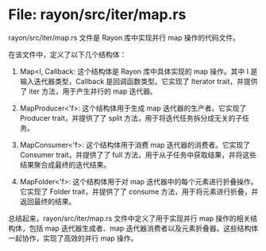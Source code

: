# File: rayon/src/iter/map.rs

rayon/src/iter/map.rs 文件是 Rayon 库中实现并行 map 操作的代码文件。

在该文件中，定义了以下几个结构体：

1. Map<I, Callback<CB>: 这个结构体是 Rayon 库中具体实现的 map 操作。其中 I 是输入迭代器类型，Callback<CB> 是回调函数类型。它实现了 Iterator trait，并提供了 iter 方法，用于产生并行的 map 迭代器。

2. MapProducer<'f>: 这个结构体用于生成 map 迭代器的生产者。它实现了 Producer trait，并提供了了 split 方法，用于将迭代任务拆分成无关的子任务。

3. MapConsumer<'f>: 这个结构体用于消费 map 迭代器的消费者。它实现了 Consumer trait，并提供了了 full 方法，用于从子任务中获取结果，并将这些结果聚合成最终的迭代结果。

4. MapFolder<'f>: 这个结构体用于对 map 迭代器中的每个元素进行折叠操作。它实现了 Folder trait，并提供了了 consume 方法，用于将元素进行折叠，并返回最终的结果。

总结起来，rayon/src/iter/map.rs 文件中定义了用于实现并行 map 操作的相关结构体，包括 map 迭代器生成者、map 迭代器消费者以及元素折叠器。这些结构体一起协作，实现了高效的并行 map 操作。

